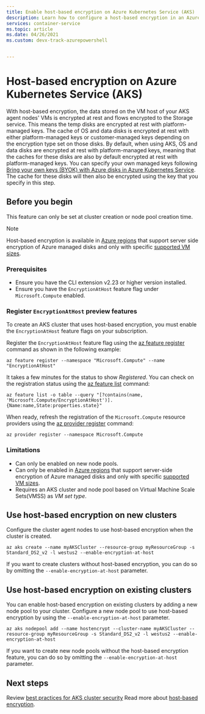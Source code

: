 ```yaml
---
title: Enable host-based encryption on Azure Kubernetes Service (AKS)
description: Learn how to configure a host-based encryption in an Azure Kubernetes Service (AKS) cluster
services: container-service
ms.topic: article
ms.date: 04/26/2021 
ms.custom: devx-track-azurepowershell


---
```


# Host-based encryption on Azure Kubernetes Service (AKS)

With host-based encryption, the data stored on the VM host of your AKS agent nodes' VMs is encrypted at rest and flows encrypted to the Storage service. This means the temp disks are encrypted at rest with platform-managed keys. The cache of OS and data disks is encrypted at rest with either platform-managed keys or customer-managed keys depending on the encryption type set on those disks. By default, when using AKS, OS and data disks are encrypted at rest with platform-managed keys, meaning that the caches for these disks are also by default encrypted at rest with platform-managed keys.  You can specify your own managed keys following [Bring your own keys (BYOK) with Azure disks in Azure Kubernetes Service](azure-disk-customer-managed-keys.md). The cache for these disks will then also be encrypted using the key that you specify in this step.


## Before you begin

This feature can only be set at cluster creation or node pool creation time.

> [!NOTE]
> Host-based encryption is available in [Azure regions][supported-regions] that support server side encryption of Azure managed disks and only with specific [supported VM sizes][supported-sizes].

### Prerequisites

- Ensure you have the CLI extension v2.23 or higher version installed.
- Ensure you have the `EncryptionAtHost` feature flag under `Microsoft.Compute` enabled.

### Register `EncryptionAtHost`  preview features

To create an AKS cluster that uses host-based encryption, you must enable the `EncryptionAtHost` feature flags on your subscription.

Register the `EncryptionAtHost` feature flag using the [az feature register][az-feature-register] command as shown in the following example:

```azurecli-interactive
az feature register --namespace "Microsoft.Compute" --name "EncryptionAtHost"
```

It takes a few minutes for the status to show *Registered*. You can check on the registration status using the [az feature list][az-feature-list] command:

```azurecli-interactive
az feature list -o table --query "[?contains(name, 'Microsoft.Compute/EncryptionAtHost')].{Name:name,State:properties.state}"
```

When ready, refresh the registration of the `Microsoft.Compute` resource providers using the [az provider register][az-provider-register] command:

```azurecli-interactive
az provider register --namespace Microsoft.Compute
```

### Limitations

- Can only be enabled on new node pools.
- Can only be enabled in [Azure regions][supported-regions] that support server-side encryption of Azure managed disks and only with specific [supported VM sizes][supported-sizes].
- Requires an AKS cluster and node pool based on Virtual Machine Scale Sets(VMSS) as *VM set type*.

## Use host-based encryption on new clusters

Configure the cluster agent nodes to use host-based encryption when the cluster is created. 

```azurecli-interactive
az aks create --name myAKSCluster --resource-group myResourceGroup -s Standard_DS2_v2 -l westus2 --enable-encryption-at-host
```

If you want to create clusters without host-based encryption, you can do so by omitting the `--enable-encryption-at-host` parameter.

## Use host-based encryption on existing clusters

You can enable host-based encryption on existing clusters by adding a new node pool to your cluster. Configure a new node pool to use host-based encryption by using the `--enable-encryption-at-host` parameter.

```azurecli
az aks nodepool add --name hostencrypt --cluster-name myAKSCluster --resource-group myResourceGroup -s Standard_DS2_v2 -l westus2 --enable-encryption-at-host
```

If you want to create new node pools without the host-based encryption feature, you can do so by omitting the `--enable-encryption-at-host` parameter.

## Next steps

Review [best practices for AKS cluster security][best-practices-security]
Read more about [host-based encryption](../virtual-machines/disk-encryption.md#encryption-at-host---end-to-end-encryption-for-your-vm-data).


<!-- LINKS - external -->

<!-- LINKS - internal -->
[az-extension-add]: /cli/azure/extension#az_extension_add
[az-extension-update]: /cli/azure/extension#az_extension_update
[best-practices-security]: ./operator-best-practices-cluster-security.md
[supported-regions]: ../virtual-machines/disk-encryption.md#supported-regions
[supported-sizes]: ../virtual-machines/disk-encryption.md#supported-vm-sizes
[azure-cli-install]: /cli/azure/install-azure-cli
[az-feature-register]: /cli/azure/feature#az_feature_register
[az-feature-list]: /cli/azure/feature#az_feature_list
[az-provider-register]: /cli/azure/provider#az_provider_register
